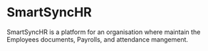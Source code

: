 # SmartSyncHR
SmartSyncHR is a platform for an organisation where maintain the Employees documents, Payrolls, and attendance mangement.
